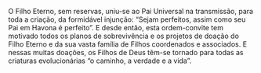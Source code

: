 ﻿O Filho Eterno, sem reservas, uniu-se ao Pai Universal na transmissão, para toda a criação, da formidável injunção: “Sejam perfeitos, assim como seu Pai em Havona é perfeito”. E desde então, esta ordem-convite tem motivado todos os planos de sobrevivência e os projetos de doação do Filho Eterno e da sua vasta família de Filhos coordenados e associados. E nessas muitas doações, os Filhos de Deus têm-se tornado para todas as criaturas evolucionárias  “o caminho, a verdade e a vida”.